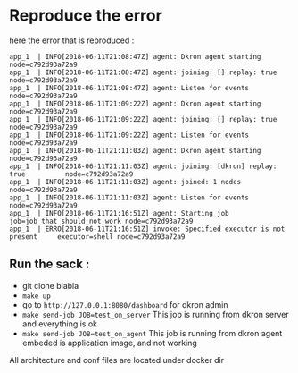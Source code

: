 # Reproduce the error

here the error that is reproduced : 

```
app_1  | INFO[2018-06-11T21:08:47Z] agent: Dkron agent starting                   node=c792d93a72a9
app_1  | INFO[2018-06-11T21:08:47Z] agent: joining: [] replay: true               node=c792d93a72a9
app_1  | INFO[2018-06-11T21:08:47Z] agent: Listen for events                      node=c792d93a72a9
app_1  | INFO[2018-06-11T21:09:22Z] agent: Dkron agent starting                   node=c792d93a72a9
app_1  | INFO[2018-06-11T21:09:22Z] agent: joining: [] replay: true               node=c792d93a72a9
app_1  | INFO[2018-06-11T21:09:22Z] agent: Listen for events                      node=c792d93a72a9
app_1  | INFO[2018-06-11T21:11:03Z] agent: Dkron agent starting                   node=c792d93a72a9
app_1  | INFO[2018-06-11T21:11:03Z] agent: joining: [dkron] replay: true          node=c792d93a72a9
app_1  | INFO[2018-06-11T21:11:03Z] agent: joined: 1 nodes                        node=c792d93a72a9
app_1  | INFO[2018-06-11T21:11:03Z] agent: Listen for events                      node=c792d93a72a9
app_1  | INFO[2018-06-11T21:16:51Z] agent: Starting job                           job=job_that_should_not_work node=c792d93a72a9
app_1  | ERRO[2018-06-11T21:16:51Z] invoke: Specified executor is not present     executor=shell node=c792d93a72a9

```

## Run the sack : 

* git clone blabla
* `make up`
* go to `http://127.0.0.1:8080/dashboard` for dkron admin
* `make send-job JOB=test_on_server` This job is running from dkron server and everything is ok
* `make send-job JOB=test_on_agent` This job is running from dkron agent embeded is application image, and not working

All architecture and conf files are located under docker dir
